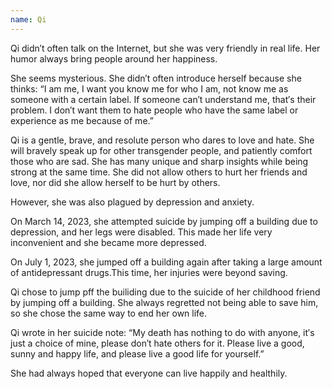 ```yaml
---
name: Qi
---
```

Qi didn′t often talk on the Internet, but she was very friendly in real life. Her humor always bring people around her happiness.

She seems mysterious. She didn′t often introduce herself because she thinks: “I am me, I want you know me for who I am, not know me as someone with a certain label. If someone can′t understand me, that′s their problem. I don′t want them to hate people who have the same label or experience as me because of me.”

Qi is a gentle, brave, and resolute person who dares to love and hate. She will bravely speak up for other transgender people, and patiently comfort those who are sad. She has many unique and sharp insights while being strong at the same time. She did not allow others to hurt her friends and love, nor did she allow herself to be hurt by others.

However, she was also plagued by depression and anxiety.

On March 14, 2023, she attempted suicide by jumping off a building due to depression, and her legs were disabled. This made her life very inconvenient and she became more depressed.

On July 1, 2023, she jumped off a building again after taking a large amount of antidepressant drugs.This time, her injuries were beyond saving.

Qi chose to jump pff the builiding due to the suicide of her childhood friend by jumping off a building. She always regretted not being able to save him, so she chose the same way to end her own life.

Qi wrote in her suicide note:
“My death has nothing to do with anyone, it′s just a choice of mine, please don′t hate others for it. Please live a good, sunny and happy life, and please live a good life for yourself.”

She had always hoped that everyone can live happily and healthily.
